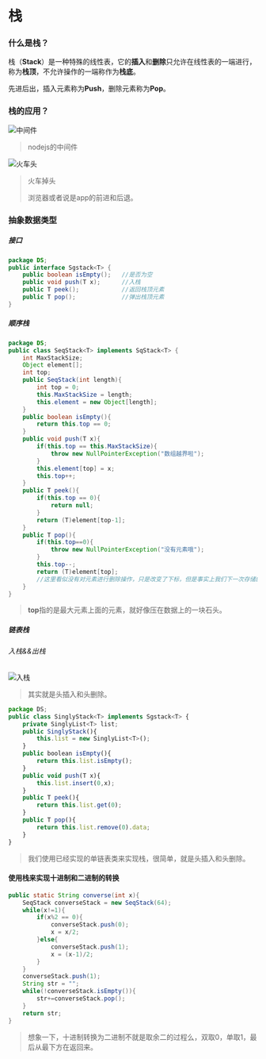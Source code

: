 # 栈

### 什么是栈？

栈（**Stack**）是一种特殊的线性表，它的**插入**和**删除**只允许在线性表的一端进行，称为**栈顶**，不允许操作的一端称作为**栈底**。

先进后出，插入元素称为**Push**，删除元素称为**Pop**。

### 栈的应用？

![中间件](F:\我的笔记\img\中间件.png)

> nodejs的中间件

![火车头](F:\我的笔记\img\火车头.png)

> 火车掉头
>
> 浏览器或者说是app的前进和后退。

### 抽象数据类型

##### 接口

```java
package DS;
public interface Sgstack<T> {
    public boolean isEmpty();	//是否为空
    public void push(T x);		//入栈
    public T peek();			//返回栈顶元素
    public T pop();				//弹出栈顶元素
}
```

##### 顺序栈

```java
package DS;
public class SeqStack<T> implements SqStack<T> {
    int MaxStackSize;
    Object element[];
    int top;
    public SeqStack(int length){
        int top = 0;
        this.MaxStackSize = length;
        this.element = new Object[length];
    }
    public boolean isEmpty(){
        return this.top == 0;
    }
    public void push(T x){
        if(this.top == this.MaxStackSize){
            throw new NullPointerException("数组越界啦");
        }
        this.element[top] = x;
        this.top++;
    }
    public T peek(){
        if(this.top == 0){
            return null;
        }
        return (T)element[top-1];
    }
    public T pop(){
        if(this.top==0){
            throw new NullPointerException("没有元素哦");
        }
        this.top--;
        return (T)element[top];
        //这里看似没有对元素进行删除操作，只是改变了下标，但是事实上我们下一次存储的时候就会覆盖掉上一次要删除的元素。
    }
}

```

> **top**指的是最大元素上面的元素，就好像压在数据上的一块石头。

##### 链表栈

###### 入栈&&出栈

![入栈](F:\我的笔记\img\入栈.png)

> 其实就是头插入和头删除。

```js
package DS;
public class SinglyStack<T> implements Sgstack<T> {
    private SinglyList<T> list;
    public SinglyStack(){
        this.list = new SinglyList<T>();
    }
    public boolean isEmpty(){
        return this.list.isEmpty();
    }
    public void push(T x){
        this.list.insert(0,x);
    }
    public T peek(){
        return this.list.get(0);
    }
    public T pop(){
        return this.list.remove(0).data;
    }
}
```

> 我们使用已经实现的单链表类来实现栈，很简单，就是头插入和头删除。

#### 使用栈来实现十进制和二进制的转换

```java
public static String converse(int x){
    SeqStack converseStack = new SeqStack(64);
    while(x!=1){
        if(x%2 == 0){
            converseStack.push(0);
            x = x/2;
        }else{
            converseStack.push(1);
            x = (x-1)/2;
        }
    }
    converseStack.push(1);
    String str = "";
    while(!converseStack.isEmpty()){
        str+=converseStack.pop();
    }
    return str;
}
```

> 想象一下，十进制转换为二进制不就是取余二的过程么，双取0，单取1，最后从最下方在返回来。